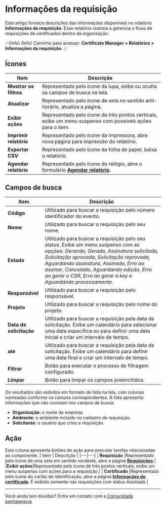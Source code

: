 # Informações da requisição

Este artigo fornece descrições das informações disponíveis no relatório **Informações da requisição**. Esse relatório rastreia e gerencia o fluxo de requisições de certificados dentro da organização. 

:::(Info) (Info)
Caminho para acessar: **Certificate Manager > Relatórios > Informações da requisição**.
:::

## Ícones
| Item | Descrição |
| --- | --- |
|**Mostrar os filtros**|Representado pelo ícone da lupa, exibe ou oculta os campos de busca na tela.|
|**Atualizar**|Representado pelo ícone de seta no sentido anti-horário, atualiza a página.|
|**Exibir ações**|Representado pelo ícone de três pontos verticais, exibe um menu suspenso com possíveis ações para o item.|
|**Imprimir relatório**|Representado pelo ícone da impressora, abre nova página para impressão do relatório.|
|**Exportar CSV**|Representado pelo ícone da folha de papel, baixa o relatório.|
|**Agendar relatório**|Representado pelo ícone do relógio, abre o formulário **[Agendar relatório](/v3-32/docs/pt/general-information-how-to-issue-download-and-schedule-device-reports)**.|

## Campos de busca
| Item | Descrição |
| --- | --- |
| **Código** |Utilizado para buscar a requisição pelo número identificador do evento.|
| **Nome** |Utilizado para buscar a requisição pelo seu nome.|
| **Estado** |Utilizado para buscar a requisição pelo seu status. Exibe um menu suspenso com as opções: *Gerando*, *Gerado*, *Assinatura solicitada*, *Solicitação aprovada*, *Solicitação reprovada*, *Aguardando assinatura*, *Assinado*, *Erro ao assinar*, *Cancelado*, *Aguardando edição*, *Erro ao gerar o CSR*, *Erro ao gerar a key* e *Aguardando processamento*. 
| **Responsável** |Utilizado para buscar a requisição pelo responsável.
| **Projeto** |Utilizado para buscar a requisição pelo nome do projeto.
| **Data de solicitação** |Utilizado para buscar a requisição pela data da solicitação. Exibe um calendário para selecionar uma data específica ou para definir uma data inicial e criar um intervalo de tempo.
| **até** |Utilizado para buscar a requisição pela data da solicitação. Exibe um calendário para definir uma data final e criar um intervalo de tempo.
|**Filtrar**|Botão para executar o processo de filtragem configurado.|
|**Limpar**|Botão para limpar os campos preenchidos.|

Os resultados são exibidos em formato de lista na tela, com colunas nomeadas conforme os campos correspondentes. A lista apresenta informações que não constam nos campos de busca:
* **Organização:** o nome da empresa.
* **Ambiente:** o ambiente incluído no cadastro da requisição.
* **Solicitante:** o usuário que criou a requisição. 

## Ação
Esta coluna apresenta botões de ação para executar tarefas relacionadas ao componente.
| Item | Descrição |
|---|---|
| **Requisição** |Representado pelo ícone de uma seta em sentido nordeste, abre a página **[Requisições](/v3-32/docs/pt/certificates-cloud-amazon-requests)**.|
|**Exibir ações**|Representado pelo ícone de três pontos verticais, exibe um menu suspenso com ações para a requisição.|
| **Certificado** |Representado pelo ícone do cartão de identificação, abre a página **[Informações do certificado](/v3-32/docs/pt/certificate-manager-certificate-information)**. É exibido somente nas requisições com status *Assinado*.|
***
Você ainda tem dúvidas? Entre em contato com a [Comunidade senhasegura](https://community.senhasegura.io/).

